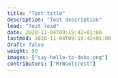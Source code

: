 ```yaml
---
title: "Test title"
description: "Test description"
lead: "Test lead"
date: 2020-11-04T09:19:42+01:00
lastmod: 2020-11-04T09:19:42+01:00
draft: false
weight: 50
images: ["say-hello-to-doks.png"]
contributors: ["MrWooltrest"]
---
```

